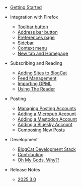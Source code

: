- [Getting Started](/quickstart)

- Integration with Firefox

  - [Toolbar button](/browseraction)
  - [Address bar button](/pageaction)
  - [Preferences page](/options)
  - [Sidebar](/sidebar)
  - [Context menu](/contextmenu)
  - [New tab and Homepage](/homepage)

- Subscribing and Reading

  - [Adding Sites to BlogCat](/feeddiscovery)
  - [Feed Management](/feedmanagement)
  - [Importing OPML](/opml)
  - [Using The Reader](/reader)

- Posting

  - [Managing Posting Accounts](/postingaccounts)
  - [Adding a Micropub Account](/micropub)
  - [Adding a Mastodon Account](/mastodon)
  - [Adding a Bluesky Account](/bluesky)
  - [Composing New Posts](/compose)

- Development

  - [BlogCat Development Stack](/development)
  - [Contributing](/contributing)
  - [Oh My Gods, Why?!](/why)

- Release Notes
  - [2025.3.0](/release-notes/2025.3.0)
